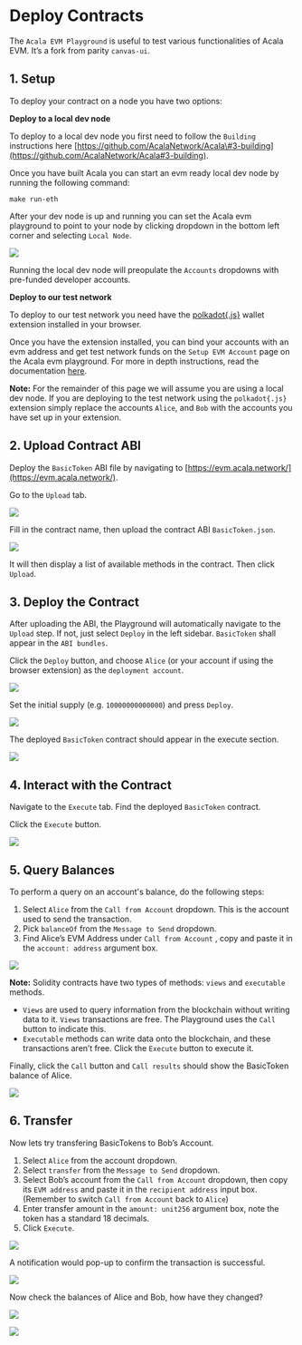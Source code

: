 # Deploy Contracts

The `Acala EVM Playground` is useful to test various functionalities of Acala EVM. It’s a fork from parity `canvas-ui`.

## **1. Setup**

To deploy your contract on a node you have two options:

**Deploy to a local dev node**

To deploy to a local dev node you first need to follow the `Building` instructions here [https://github.com/AcalaNetwork/Acala\#3-building](https://github.com/AcalaNetwork/Acala#3-building).

Once you have built Acala you can start an evm ready local dev node by running the following command:

```text
make run-eth
```

After your dev node is up and running you can set the Acala evm playground to point to your node by clicking dropdown in the bottom left corner and selecting `Local Node`.

![](https://i.imgur.com/4hndMwf.jpg)

Running the local dev node will preopulate the `Accounts` dropdowns with pre-funded developer accounts.

**Deploy to our test network**

To deploy to our test network you need have the [polkadot{.js}](https://polkadot.js.org/extension/) wallet extension installed in your browser.

Once you have the extension installed, you can bind your accounts with an evm address and get test network funds on the `Setup EVM Account` page on the Acala evm playground. For more in depth instructions, read the documentation [here](https://wiki.acala.network/build/development-guide/smart-contracts/get-started-evm/evm-account).

**Note:** For the remainder of this page we will assume you are using a local dev node. If you are deploying to the test network using the `polkadot{.js}` extension simply replace the accounts `Alice`, and `Bob` with the accounts you have set up in your extension.

## **2. Upload Contract ABI**

Deploy the `BasicToken` ABI file by navigating to [https://evm.acala.network/](https://evm.acala.network/).

Go to the `Upload` tab.

![](https://i.imgur.com/WEqKIwg.png)

Fill in the contract name, then upload the contract ABI `BasicToken.json`.

![](https://i.imgur.com/35cPG16.png)

It will then display a list of available methods in the contract. Then click `Upload`.

## **3. Deploy the Contract**

After uploading the ABI, the Playground will automatically navigate to the `Upload` step. If not, just select `Deploy` in the left sidebar. `BasicToken` shall appear in the `ABI bundles`.

Click the `Deploy` button, and choose `Alice` \(or your account if using the browser extension\) as the `deployment account`.

![](https://i.imgur.com/49maXFG.png)

Set the initial supply \(e.g. `10000000000000`\) and press `Deploy`.

![](https://i.imgur.com/ZQGxqny.png)

The deployed `BasicToken` contract should appear in the execute section.

![](https://i.imgur.com/BMp4SR3.png)

## **4. Interact with the Contract**

Navigate to the `Execute` tab. Find the deployed `BasicToken` contract.

Click the `Execute` button.

![](https://i.imgur.com/eOnKfQi.png)

## **5. Query Balances**

To perform a query on an account's balance, do the following steps:

1. Select `Alice` from the `Call from Account` dropdown. This is the account used to send the transaction.
2. Pick `balanceOf` from the `Message to Send` dropdown.
3. Find Alice’s EVM Address under `Call from Account` , copy and paste it in the `account: address` argument box.

![](https://i.imgur.com/ups2Ur6.png)

**Note:** Solidity contracts have two types of methods: `views` and `executable` methods.

* `Views` are used to query information from the blockchain without writing data to it. `Views` transactions are free. The Playground uses the `Call` button to indicate this.
* `Executable` methods can write data onto the blockchain, and these transactions aren’t free. Click the `Execute` button to execute it.

Finally, click the `Call` button and `Call results` should show the BasicToken balance of Alice.

![](https://i.imgur.com/URot8MK.png)

## **6. Transfer**

Now lets try transfering BasicTokens to Bob’s Account.

1. Select `Alice` from the account dropdown.
2. Select `transfer` from the `Message to Send` dropdown.
3. Select Bob’s account from the `Call from Account` dropdown, then copy its `EVM address` and paste it in the `recipient address` input box. \(Remember to switch `Call from Account` back to `Alice`\)
4. Enter transfer amount in the `amount: unit256` argument box, note the token has a standard 18 decimals.
5. Click `Execute`.

![](https://i.imgur.com/hPAGjsT.png)

A notification would pop-up to confirm the transaction is successful.

![](https://i.imgur.com/iXyEdFE.png)

Now check the balances of Alice and Bob, how have they changed?

![](https://i.imgur.com/mTLZGYU.png)

![](https://i.imgur.com/tTSS4gs.png)

